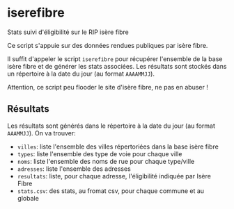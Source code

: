 # iserefibre
Stats suivi d'éligibilité sur le RIP isère fibre

Ce script s'appuie sur des données rendues publiques par isère fibre.

Il suffit d'appeler le script `iserefibre` pour récupérer l'ensemble de la base isère fibre et de générer les stats associées.
Les résultats sont stockés dans un répertoire à la date du jour (au format `AAAAMMJJ`).

Attention, ce script peu flooder le site d'isère fibre, ne pas en abuser !

## Résultats

Les résultats sont générés dans le répertoire à la date du jour (au format `AAAMMJJ`). On va trouver:
- `villes`: liste l'ensemble des villes répertoriées dans la base isère fibre
- `types`: liste l'ensemble des type de voie pour chaque ville
- `noms`: liste l'ensemble des noms de rue pour chaque type/ville
- `adresses`: liste l'ensemble des adresses
- `resultats`: liste, pour chaque adresse, l'éligibilité indiquée par Isère Fibre
- `stats.csv`: des stats, au fromat csv, pour chaque commune et au globale
